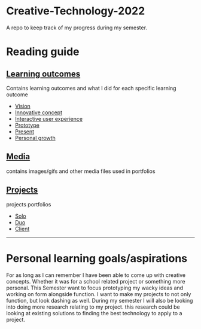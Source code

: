 # Creative-Technology-2022
A repo to keep track of my progress during my semester.

# Reading guide

## [Learning outcomes](./Learning%20Outcomes/)
Contains learning outcomes and what I did for each specific learning outcome

- [Vision](./Learning%20Outcomes)
- [Innovative concept](./Learning%20Outcomes/2%20Innovative%20concept.md)
- [Interactive user experience](./Learning%20Outcomes/3%20Interactive%20user%20experience.md)
- [Prototype](./Learning%20Outcomes/4%20Prototype.md)
- [Present](./Learning%20Outcomes/5%20Present.md)
- [Personal growth](./Learning%20Outcomes/6%20Personal%20growth.md)



## [Media](./Media/)
contains images/gifs and other media files used in portfolios

## [Projects](./Projects/)
projects portfolios

- [Solo](./Projects/David%20and%20Goliath.md)
- [Duo](./Projects/ALND%20(duo%20project).md)
- [Client](./Projects/Client%20project.md)

<hr/>

# Personal learning goals/aspirations
For as long as I can remember I have been able to come up with creative concepts. Whether it was for a school related project or something more personal.
This Semester want to focus prototyping my wacky ideas and working on form alongside function. I want to make my projects to not only function, but look dashing as well. During my semester I will also be looking into doing more research relating to my project. this research could be looking at existing solutions to finding the best technology to apply to a project.
